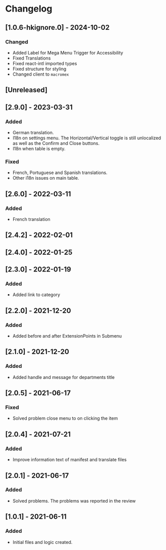 # Changelog

## [1.0.6-hkignore.0] - 2024-10-02

### Changed

- Added Label for Mega Menu Trigger for Accessibility
- Fixed Translations
- Fixed react-intl imported types
- Fixed structure for styling
- Changed client to `macromex`

## [Unreleased]

## [2.9.0] - 2023-03-31

### Added

- German translation.
- I18n on settings menu. The Horizontal/Vertical toggle is still unlocalized as well as the Confirm and Close buttons.
- I18n when table is empty.

### Fixed

- French, Portuguese and Spanish translations.
- Other i18n issues on main table.

## [2.6.0] - 2022-03-11

### Added

- French translation

## [2.4.2] - 2022-02-01

## [2.4.0] - 2022-01-25

## [2.3.0] - 2022-01-19

### Added

- Added link to category

## [2.2.0] - 2021-12-20

### Added

- Added before and after ExtensionPoints in Submenu

## [2.1.0] - 2021-12-20

### Added

- Added handle and message for departments title

## [2.0.5] - 2021-06-17

### Fixed

- Solved problem close menu to on clicking the item

## [2.0.4] - 2021-07-21

### Added

- Improve information text of manifest and translate files

## [2.0.1] - 2021-06-17

### Added

- Solved problems. The problems was reported in the review

## [1.0.1] - 2021-06-11

### Added

- Initial files and logic created.
